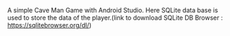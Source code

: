 A simple Cave Man Game with Android Studio.
Here SQLite data base is used to store the data of the player.(link to download SQLite DB Browser : https://sqlitebrowser.org/dl/)
